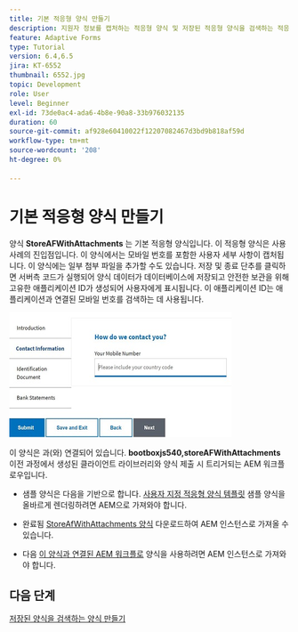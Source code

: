 ```yaml
---
title: 기본 적응형 양식 만들기
description: 지원자 정보를 캡처하는 적응형 양식 및 저장된 적응형 양식을 검색하는 적응형 양식 만들기
feature: Adaptive Forms
type: Tutorial
version: 6.4,6.5
jira: KT-6552
thumbnail: 6552.jpg
topic: Development
role: User
level: Beginner
exl-id: 73de0ac4-ada6-4b8e-90a8-33b976032135
duration: 60
source-git-commit: af928e60410022f12207082467d3bd9b818af59d
workflow-type: tm+mt
source-wordcount: '208'
ht-degree: 0%

---
```


# 기본 적응형 양식 만들기

양식 **StoreAFWithAttachments** 는 기본 적응형 양식입니다. 이 적응형 양식은 사용 사례의 진입점입니다. 이 양식에서는 모바일 번호를 포함한 사용자 세부 사항이 캡처됩니다. 이 양식에는 일부 첨부 파일을 추가할 수도 있습니다. 저장 및 종료 단추를 클릭하면 서버측 코드가 실행되어 양식 데이터가 데이터베이스에 저장되고 안전한 보관을 위해 고유한 애플리케이션 ID가 생성되어 사용자에게 표시됩니다. 이 애플리케이션 ID는 애플리케이션과 연결된 모바일 번호를 검색하는 데 사용됩니다.

![기본 애플리케이션 양식](assets/6552.JPG)

이 양식은 과(와) 연결되어 있습니다. **bootboxjs540,storeAFWithAttachments** 이전 과정에서 생성된 클라이언트 라이브러리와 양식 제출 시 트리거되는 AEM 워크플로우입니다.


* 샘플 양식은 다음을 기반으로 합니다. [사용자 지정 적응형 양식 템플릿](assets/custom-template-with-page-component.zip) 샘플 양식을 올바르게 렌더링하려면 AEM으로 가져와야 합니다.

* 완료됨 [StoreAfWithAttachments 양식](assets/store-af-with-attachments-form.zip) 다운로드하여 AEM 인스턴스로 가져올 수 있습니다.

* 다음 [이 양식과 연결된 AEM 워크플로](assets/workflow-model-store-af-with-attachments.zip) 양식을 사용하려면 AEM 인스턴스로 가져와야 합니다.


## 다음 단계

[저장된 양식을 검색하는 양식 만들기](./retrieve-saved-form.md)